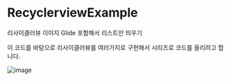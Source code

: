 # RecyclerviewExample
리사이클러뷰 이미지 Glide 포함해서 리스트만 띄우기

이 코드를 바탕으로 리사이클러뷰를 여러가지로 구현해서 시리즈로 코드를 올리려고 합니다.

![image](https://user-images.githubusercontent.com/90826931/165537825-5241d17a-8dbf-40e7-85d8-9e590b0033e1.png)
